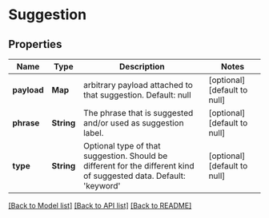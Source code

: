 # Suggestion
## Properties

Name | Type | Description | Notes
------------ | ------------- | ------------- | -------------
**payload** | **Map** | arbitrary payload attached to that suggestion. Default: null | [optional] [default to null]
**phrase** | **String** | The phrase that is suggested and/or used as suggestion label. | [optional] [default to null]
**type** | **String** | Optional type of that suggestion. Should be different for the different kind of suggested data. Default: &#39;keyword&#39; | [optional] [default to null]

[[Back to Model list]](../README.md#documentation-for-models) [[Back to API list]](../README.md#documentation-for-api-endpoints) [[Back to README]](../README.md)


